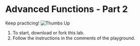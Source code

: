 # Advanced Functions - Part 2

Keep practicing! ![Thumbs Up](http://i.giphy.com/11ISwbgCxEzMyY.gif)

1. To start, download or fork this lab.
2. Follow the instructions in the comments of the playground.

